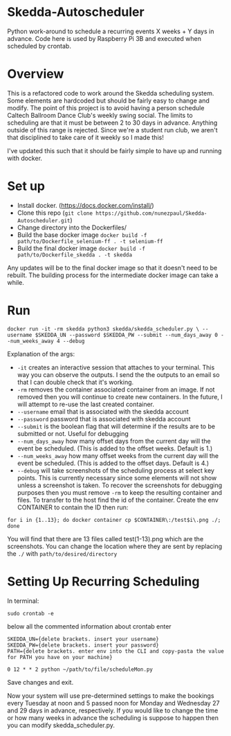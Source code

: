 # Skedda-Autoscheduler
Python work-around to schedule a recurring events X weeks + Y days in advance. 
Code here is used by Raspberry Pi 3B and executed when scheduled by crontab.

# Overview
This is a refactored code to work around the Skedda scheduling system. Some elements are hardcoded but should be fairly
easy to change and modify. The point of this project is to avoid having a person schedule Caltech Ballroom Dance Club's 
weekly swing social. The limits to scheduling are that it must be between 2 to 30 days in advance. Anything outside of 
this range is rejected. Since we're a student run club, we aren't that disciplined to take care of it weekly so I made
this!

I've updated this such that it should be fairly simple to have up and running with docker.

# Set up
- Install docker. (https://docs.docker.com/install/)
- Clone this repo (`git clone https://github.com/nunezpaul/Skedda-Autoscheduler.git`)
- Change directory into the Dockerfiles/
- Build the base docker image `docker build -f path/to/Dockerfile_selenium-ff . -t selenium-ff`
- Build the final docker image `docker build -f path/to/Dockerfile_skedda . -t skedda`

Any updates will be to the final docker image so that it doesn't need to be rebuilt. The building process for the 
intermediate docker image can take a while.

# Run
`docker run -it -rm skedda python3 skedda/skedda_scheduler.py \
--username $SKEDDA_UN --password $SKEDDA_PW --submit --num_days_away 0 --num_weeks_away 4 --debug`

Explanation of the args:
- `-it` creates an interactive session that attaches to your terminal. This way you can observe the outputs. I send the 
the outputs to an email so that I can double check that it's working.
- `-rm` removes the container associated container from an image. If not removed then you will continue to create new 
containers. In the future, I will attempt to re-use the last created container.
- `--username` email that is associated with the skedda account
- `--password` password that is associated with skedda account
- `--submit` is the boolean flag that will determine if the results are to be submitted or not. Useful for debugging
- `--num_days_away` how many offset days from the current day will the event be scheduled. (This is added to the offset
weeks. Default is 1.) 
- `--num_weeks_away` how many offset weeks from the current day will the event be scheduled. (This is added to the 
offset days. Default is 4.)
- `--debug` will take screenshots of the scheduling process at select key points. This is currently necessary since some
elements will not show unless a screenshot is taken. To recover the screenshots for debugging purposes then you must 
remove `-rm` to keep the resulting container and files. To transfer to the host find the id of the container. Create the 
env CONTAINER to contain the ID then run:

`for i in {1..13}; do docker container cp $CONTAINER\:/test$i\.png ./; done` 

You will find that there are 13 files called test(1-13).png which are the screenshots. You can change the location where 
they are sent by replacing the `./` with `path/to/desired/directory`

# Setting Up Recurring Scheduling

In terminal:

```
sudo crontab -e
```

below all the commented information about crontab enter

```
SKEDDA_UN={delete brackets. insert your username}
SKEDDA_PW={delete brackets. insert your password}
PATH={delete brackets. enter env into the CLI and copy-pasta the value for PATH you have on your machine}

0 12 * * 2 python ~/path/to/file/scheduleMon.py
```

Save changes and exit.

Now your system will use pre-determined settings to make the bookings every Tuesday at noon and 5 passed noon for Monday
 and Wednesday 27  and 29 days in advance, respectively. If you would like to change the time or how many weeks in 
 advance the scheduling is suppose to happen then you can modify skedda_scheduler.py.